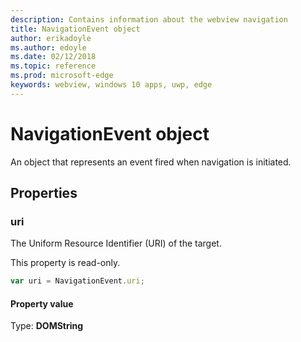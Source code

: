 ```yaml
---
description: Contains information about the webview navigation
title: NavigationEvent object
author: erikadoyle
ms.author: edoyle
ms.date: 02/12/2018
ms.topic: reference
ms.prod: microsoft-edge
keywords: webview, windows 10 apps, uwp, edge
---
```


# NavigationEvent object

An object that represents an event fired when navigation is initiated.

## Properties
    
### uri

The Uniform Resource Identifier (URI) of the target.

This property is read-only.

```js
var uri = NavigationEvent.uri;
```

#### Property value
Type: **DOMString**
